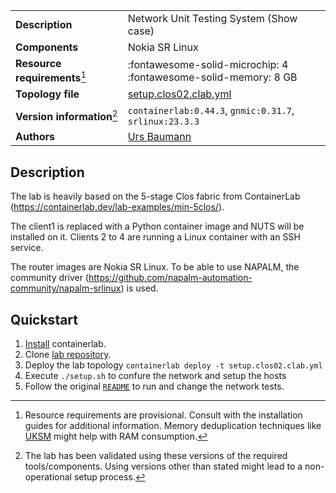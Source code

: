 |                               |                                                                                                                                |
| ----------------------------- | ------------------------------------------------------------------------------------------------------------------------------ |
| **Description**               | Network Unit Testing System (Show case)                                                                                        |
| **Components**                | Nokia SR Linux                                                                                                                 |
| **Resource requirements**[^1] | :fontawesome-solid-microchip: 4 <br/>:fontawesome-solid-memory: 8 GB                                                           |
| **Topology file**             | [setup.clos02.clab.yml](https://github.com/network-unit-testing-system/nuts-containerlab-demo/blob/main/setup.clos02.clab.yml) |
| **Version information**[^2]   | `containerlab:0.44.3`, `gnmic:0.31.7`, `srlinux:23.3.3`                                                                        |
| **Authors**                   | [Urs Baumann](https://github.com/ubaumann)                                                                                     |

## Description

The lab is heavily based on the 5-stage Clos fabric from ContainerLab (https://containerlab.dev/lab-examples/min-5clos/).

The client1 is replaced with a Python container image and NUTS will be installed on it. Clients 2 to 4 are running a Linux container with an SSH service. 

The router images are Nokia SR Linux. To be able to use NAPALM, the community driver (https://github.com/napalm-automation-community/napalm-srlinux) is used.

## Quickstart

1. [Install](https://containerlab.srlinux.dev/install/) containerlab.
2. Clone [lab repository](https://github.com/network-unit-testing-system/nuts-containerlab-demo).
3. Deploy the lab topology `containerlab deploy -t setup.clos02.clab.yml`
4. Execute `./setup.sh` to confure the network and setup the hosts
5. Follow the original [`README`](https://github.com/network-unit-testing-system/nuts-containerlab-demo/blob/main/README.md) to run and change the network tests.

[^1]: Resource requirements are provisional. Consult with the installation guides for additional information. Memory deduplication techniques like [UKSM](https://netdevops.me/2021/how-to-patch-ubuntu-2004-focal-fossa-with-uksm/) might help with RAM consumption.
[^2]: The lab has been validated using these versions of the required tools/components. Using versions other than stated might lead to a non-operational setup process.
